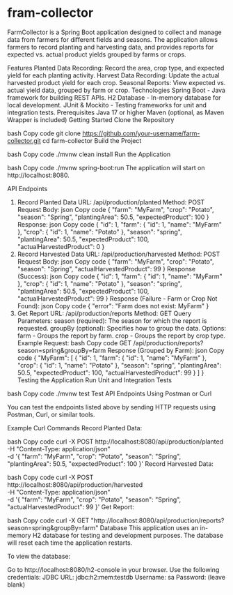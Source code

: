 # fram-collector
FarmCollector is a Spring Boot application designed to collect and manage data from farmers for different fields and seasons. The application allows farmers to record planting and harvesting data, and provides reports for expected vs. actual product yields grouped by farms or crops.

Features
Planted Data Recording: Record the area, crop type, and expected yield for each planting activity.
Harvest Data Recording: Update the actual harvested product yield for each crop.
Seasonal Reports: View expected vs. actual yield data, grouped by farm or crop.
Technologies
Spring Boot - Java framework for building REST APIs.
H2 Database - In-memory database for local development.
JUnit & Mockito - Testing frameworks for unit and integration tests.
Prerequisites
Java 17 or higher
Maven (optional, as Maven Wrapper is included)
Getting Started
Clone the Repository

bash
Copy code
git clone https://github.com/your-username/farm-collector.git
cd farm-collector
Build the Project

bash
Copy code
./mvnw clean install
Run the Application

bash
Copy code
./mvnw spring-boot:run
The application will start on http://localhost:8080.

API Endpoints
1. Record Planted Data
URL: /api/production/planted
Method: POST
Request Body:
json
Copy code
{
  "farm": "MyFarm",
  "crop": "Potato",
  "season": "Spring",
  "plantingArea": 50.5,
  "expectedProduct": 100
}
Response:
json
Copy code
{
  "id": 1,
  "farm": { "id": 1, "name": "MyFarm" },
  "crop": { "id": 1, "name": "Potato" },
  "season": "spring",
  "plantingArea": 50.5,
  "expectedProduct": 100,
  "actualHarvestedProduct": 0
}
2. Record Harvested Data
URL: /api/production/harvested
Method: POST
Request Body:
json
Copy code
{
  "farm": "MyFarm",
  "crop": "Potato",
  "season": "Spring",
  "actualHarvestedProduct": 99
}
Response (Success):
json
Copy code
{
  "id": 1,
  "farm": { "id": 1, "name": "MyFarm" },
  "crop": { "id": 1, "name": "Potato" },
  "season": "spring",
  "plantingArea": 50.5,
  "expectedProduct": 100,
  "actualHarvestedProduct": 99
}
Response (Failure - Farm or Crop Not Found):
json
Copy code
{
  "error": "Farm does not exist: MyFarm"
}
3. Get Report
URL: /api/production/reports
Method: GET
Query Parameters:
season (required): The season for which the report is requested.
groupBy (optional): Specifies how to group the data. Options:
farm - Groups the report by farm.
crop - Groups the report by crop type.
Example Request:
bash
Copy code
GET /api/production/reports?season=spring&groupBy=farm
Response (Grouped by Farm):
json
Copy code
{
  "MyFarm": [
    {
      "id": 1,
      "farm": { "id": 1, "name": "MyFarm" },
      "crop": { "id": 1, "name": "Potato" },
      "season": "spring",
      "plantingArea": 50.5,
      "expectedProduct": 100,
      "actualHarvestedProduct": 99
    }
  ]
}
Testing the Application
Run Unit and Integration Tests

bash
Copy code
./mvnw test
Test API Endpoints Using Postman or Curl

You can test the endpoints listed above by sending HTTP requests using Postman, Curl, or similar tools.

Example Curl Commands
Record Planted Data:

bash
Copy code
curl -X POST http://localhost:8080/api/production/planted \
  -H "Content-Type: application/json" \
  -d '{
        "farm": "MyFarm",
        "crop": "Potato",
        "season": "Spring",
        "plantingArea": 50.5,
        "expectedProduct": 100
      }'
Record Harvested Data:

bash
Copy code
curl -X POST http://localhost:8080/api/production/harvested \
  -H "Content-Type: application/json" \
  -d '{
        "farm": "MyFarm",
        "crop": "Potato",
        "season": "Spring",
        "actualHarvestedProduct": 99
      }'
Get Report:

bash
Copy code
curl -X GET "http://localhost:8080/api/production/reports?season=spring&groupBy=farm"
Database
This application uses an in-memory H2 database for testing and development purposes. The database will reset each time the application restarts.

To view the database:

Go to http://localhost:8080/h2-console in your browser.
Use the following credentials:
JDBC URL: jdbc:h2:mem:testdb
Username: sa
Password: (leave blank)
